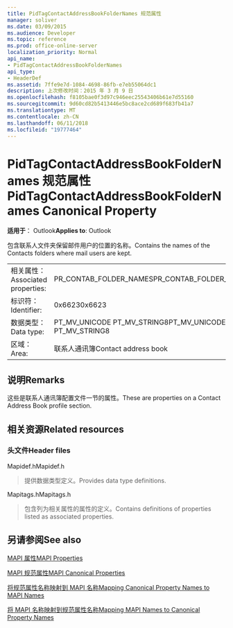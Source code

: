 ```yaml
---
title: PidTagContactAddressBookFolderNames 规范属性
manager: soliver
ms.date: 03/09/2015
ms.audience: Developer
ms.topic: reference
ms.prod: office-online-server
localization_priority: Normal
api_name:
- PidTagContactAddressBookFolderNames
api_type:
- HeaderDef
ms.assetid: 7ffe9e7d-1084-4698-86fb-e7eb55064dc1
description: 上次修改时间：2015 年 3 月 9 日
ms.openlocfilehash: f8105bae0f3d97c946eec25543406b61e7d55160
ms.sourcegitcommit: 9d60cd82b5413446e5bc8ace2cd689f683fb41a7
ms.translationtype: MT
ms.contentlocale: zh-CN
ms.lasthandoff: 06/11/2018
ms.locfileid: "19777464"
---
```

# <a name="pidtagcontactaddressbookfoldernames-canonical-property"></a><span data-ttu-id="ed229-103">PidTagContactAddressBookFolderNames 规范属性</span><span class="sxs-lookup"><span data-stu-id="ed229-103">PidTagContactAddressBookFolderNames Canonical Property</span></span>

  
  
<span data-ttu-id="ed229-104">**适用于**： Outlook</span><span class="sxs-lookup"><span data-stu-id="ed229-104">**Applies to**: Outlook</span></span> 
  
<span data-ttu-id="ed229-105">包含联系人文件夹保留邮件用户的位置的名称。</span><span class="sxs-lookup"><span data-stu-id="ed229-105">Contains the names of the Contacts folders where mail users are kept.</span></span>
  
|||
|:-----|:-----|
|<span data-ttu-id="ed229-106">相关属性：</span><span class="sxs-lookup"><span data-stu-id="ed229-106">Associated properties:</span></span>  <br/> |<span data-ttu-id="ed229-107">PR_CONTAB_FOLDER_NAMES</span><span class="sxs-lookup"><span data-stu-id="ed229-107">PR_CONTAB_FOLDER_NAMES</span></span>  <br/> |
|<span data-ttu-id="ed229-108">标识符：</span><span class="sxs-lookup"><span data-stu-id="ed229-108">Identifier:</span></span>  <br/> |<span data-ttu-id="ed229-109">0x6623</span><span class="sxs-lookup"><span data-stu-id="ed229-109">0x6623</span></span>  <br/> |
|<span data-ttu-id="ed229-110">数据类型：</span><span class="sxs-lookup"><span data-stu-id="ed229-110">Data type:</span></span>  <br/> |<span data-ttu-id="ed229-111">PT_MV_UNICODE PT_MV_STRING8</span><span class="sxs-lookup"><span data-stu-id="ed229-111">PT_MV_UNICODE, PT_MV_STRING8</span></span>  <br/> |
|<span data-ttu-id="ed229-112">区域：</span><span class="sxs-lookup"><span data-stu-id="ed229-112">Area:</span></span>  <br/> |<span data-ttu-id="ed229-113">联系人通讯簿</span><span class="sxs-lookup"><span data-stu-id="ed229-113">Contact address book</span></span>  <br/> |
   
## <a name="remarks"></a><span data-ttu-id="ed229-114">说明</span><span class="sxs-lookup"><span data-stu-id="ed229-114">Remarks</span></span>

<span data-ttu-id="ed229-115">这些是联系人通讯簿配置文件一节的属性。</span><span class="sxs-lookup"><span data-stu-id="ed229-115">These are properties on a Contact Address Book profile section.</span></span>
  
## <a name="related-resources"></a><span data-ttu-id="ed229-116">相关资源</span><span class="sxs-lookup"><span data-stu-id="ed229-116">Related resources</span></span>

### <a name="header-files"></a><span data-ttu-id="ed229-117">头文件</span><span class="sxs-lookup"><span data-stu-id="ed229-117">Header files</span></span>

<span data-ttu-id="ed229-118">Mapidef.h</span><span class="sxs-lookup"><span data-stu-id="ed229-118">Mapidef.h</span></span>
  
> <span data-ttu-id="ed229-119">提供数据类型定义。</span><span class="sxs-lookup"><span data-stu-id="ed229-119">Provides data type definitions.</span></span>
    
<span data-ttu-id="ed229-120">Mapitags.h</span><span class="sxs-lookup"><span data-stu-id="ed229-120">Mapitags.h</span></span>
  
> <span data-ttu-id="ed229-121">包含列为相关属性的属性的定义。</span><span class="sxs-lookup"><span data-stu-id="ed229-121">Contains definitions of properties listed as associated properties.</span></span>
    
## <a name="see-also"></a><span data-ttu-id="ed229-122">另请参阅</span><span class="sxs-lookup"><span data-stu-id="ed229-122">See also</span></span>



[<span data-ttu-id="ed229-123">MAPI 属性</span><span class="sxs-lookup"><span data-stu-id="ed229-123">MAPI Properties</span></span>](mapi-properties.md)
  
[<span data-ttu-id="ed229-124">MAPI 规范属性</span><span class="sxs-lookup"><span data-stu-id="ed229-124">MAPI Canonical Properties</span></span>](mapi-canonical-properties.md)
  
[<span data-ttu-id="ed229-125">将规范属性名称映射到 MAPI 名称</span><span class="sxs-lookup"><span data-stu-id="ed229-125">Mapping Canonical Property Names to MAPI Names</span></span>](mapping-canonical-property-names-to-mapi-names.md)
  
[<span data-ttu-id="ed229-126">将 MAPI 名称映射到规范属性名称</span><span class="sxs-lookup"><span data-stu-id="ed229-126">Mapping MAPI Names to Canonical Property Names</span></span>](mapping-mapi-names-to-canonical-property-names.md)


